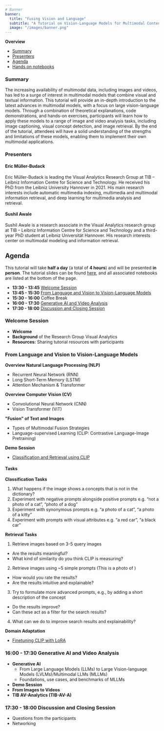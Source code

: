 ```yaml
---
# Banner
banner:
  title: "Fusing Vision and Language"
  subtitle: "A Tutorial on Vision-Language Models for Multimodal Content Analysis"
  image: "/images/banner.png"
---
```


**Overview**
- [Summary](#summary)
- [Presenters](#presenters)
- [Agenda](#agenda)
- [Hands on notebooks](#notebooks)

### Summary
The increasing availability of multimodal data, including images and videos, has led to a surge of interest in multimodal models that combine visual and textual information. This tutorial will provide an in-depth introduction to the latest advances in multimodal models, with a focus on large vision-language models. Through a combination of theoretical explanations, code demonstrations, and hands-on exercises, participants will learn how to apply these models to a range of image and video analysis tasks, including image captioning, visual concept detection, and image retrieval. By the end of the tutorial, attendees will have a solid understanding of the strengths and limitations of these models, enabling them to implement their own multimodal applications.

### **Presenters**

#### **Eric Müller-Budack**

Eric Müller-Budack is leading the Visual Analytics Research Group at TIB – Leibniz Information Centre for Science and Technology. He received his PhD from the Leibniz University Hannover in 2021. His main research interests include automatic multimedia indexing, multimedia and multimodal information retrieval, and deep learning for multimedia analysis and retrieval.

#### **Sushil Awale** 

Sushil Awale is a research associate in the Visual Analytics research group at TIB – Leibniz Information Centre for Science and Technology and a third-year PhD student at Leibniz Universität Hannover. His research interests center on multimodal modeling and information retrieval.


## Agenda

This tutorial will take **half a day** (a total of **4 hours**) and will be presented **in person**. The tutorial slides can be found [here](https://docs.google.com/presentation/d/1ATnXBuYWkKQ7Oba0ItJAnU5ex9jbJpTK/edit?usp=sharing&ouid=105794554671820119952&rtpof=true&sd=true), and all associated notebooks are listed at the bottom of the page.

- **13:30 - 13:45** [Welcome Session](#welcome-session)
- **13:45 - 15:30** [From Language and Vision to Vision-Language Models](#From-Language-and-Vision-to-Vision-Language-Models)
- **15:30 - 16:00** Coffee Break
- **16:00 - 17:30** [Generative AI and Video Analysis](Generative-AI-and-Video-Analysis)
- **17:30 - 18:00** [Discussion and Closing Session](Discussion-and-Closing-Session)

### Welcome Session

- **Welcome**  
- **Background** of the Research Group Visual Analytics 
- **Resources:** Sharing tutorial resources with participants  

### From Language and Vision to Vision-Language Models

**Overview Natural Language Processing (NLP)**
- Recurrent Neural Network (RNN)
- Long Short-Term Memory (LSTM)
- Attention Mechanism & Transformer
  
**Overview Computer Vision (CV)**
- Convolutional Neural Network (CNN)
- Vision Transformer (ViT)

**"Fusion" of Text and Images**
- Types of Multimodal Fusion Strategies
- Language-supervised Learning (CLIP: Contrastive Language-Image Pretraining)

**Demo Session**
- [Classification and Retrieval using CLIP](https://colab.research.google.com/drive/1tDwBohNyz0mE7xKAAgScNpJrQEU1rmZc)

#### Tasks

**Classification Tasks**

1. What happens if the image shows a concepts that is not in the dictionary?
2. Experiment with negative prompts alongside positive prompts
  e.g. “not a photo of a cat”, “photo of a dog” 
3. Experiment with synonymous prompts
  e.g. “a photo of a cat”, “a photo of a kitty”
4. Experiment with prompts with visual attributes
  e.g. “a red car”, “a black car”

**Retrieval Tasks**

1. Retrieve images based on 3-5 query images
- Are the results meaningful?
- What kind of similarity do you think CLIP is measuring?
2. Retrieve images using ~5 simple prompts (This is a photo of <class>)
- How would you rate the results? 
- Are the results intuitive and explainable?
3. Try to formulate more advanced prompts, e.g., by adding a short description of the concept
- Do the results improve?
- Can these act as a filter for the search results?
4. What can we do to improve search results and explainability?


**Domain Adaptation**
- [Finetuning CLIP with LoRA](https://colab.research.google.com/drive/1HVf9xsvJsoN4_CHxwZxqaAQynYT2L69F)

### 16:00 - 17:30 Generative AI and Video Analysis

- **Generative AI**
    - From Large Language Models (LLMs) to Large Vision-language Models (LVLMs)/Multimodal LLMs (MLLMs)
    - Foundations, use cases, and benchmarks of MLLMs
- **Demo Session**
- **From Images to Videos**
- **TIB AV-Analytics (TIB-AV-A)**

### 17:30 - 18:00 Discussion and Closing Session

- Questions from the participants
- Networking